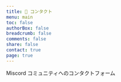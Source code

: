 ```yaml
---
title: 🤙 コンタクト
menu: main
toc: false
authorBox: false
breadcrumb: false
comments: false
share: false
contact: true
page: true
---
```


Miscord コミュニティへのコンタクトフォーム<br>

